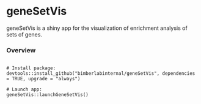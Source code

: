 # geneSetVis

geneSetVis is a shiny app for the visualization of enrichment analysis of sets of genes.

### Overview

```

# Install package:
devtools::install_github("bimberlabinternal/geneSetVis", dependencies = TRUE, upgrade = "always")

# Launch app:
geneSetVis::launchGeneSetVis()

```


